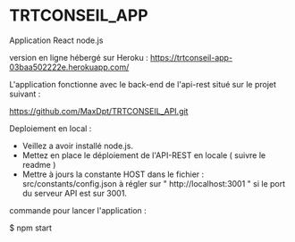 # TRTCONSEIL_APP
Application React node.js 

version en ligne hébergé sur Heroku : https://trtconseil-app-03baa502222e.herokuapp.com/

L'application fonctionne avec le back-end de l'api-rest situé sur le projet suivant :

https://github.com/MaxDpt/TRTCONSEIL_API.git

Deploiement en local :

  - Veillez a avoir installé node.js.
  - Mettez en place le déploiement de l'API-REST en locale ( suivre le readme )
  - Mettre à jours la constante HOST dans le fichier : src/constants/config.json à régler sur " http://localhost:3001 " si le port du serveur API est sur 3001.

commande pour lancer l'application :

 $ npm start
 
